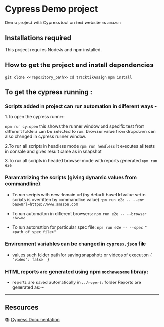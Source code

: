 # Cypress Demo project
Demo project with Cypress tool on test website as `amazon`


## Installations required
This project requires NodeJs and npm installed.


## How to get the project and install dependencies
```git clone <<repository_path>>```
```cd tracktikAssign```
```npm install```

## To get the cypress running :
### Scripts added in project can run automation in different ways -
1.To open the cypress runner:
  
  ```npm run cy:open```
this shows the runner window and specific test from different folders can be selected to run.
Browser value from dropdown can also changed in cypress runner window.

2.To run all scripts in headless mode
```npm run headless```
It executes all tests in console and gives result same as in snapshot.

3.To run all scripts in headed browser mode with reports generated
```npm run e2e```



### Paramatrizing the scripts (giving dynamic values from commandline):
- To run scripts with new domain url
(by default baseUrl value set in scripts is overritten by commandline value)
```npm run e2e -- --env baseUrl=https://www.amazon.com```

- To run automaiton in different browsers:
```npm run e2e -- --browser chrome```

- To run automation for particular spec file:
```npm run e2e -- --spec "<path_of_spec_file>"```


### Environment variables can be changed in ``cypress.json`` file
- values such folder path for saving snapshots or videos of execution
``` {  "video": false  } ```


### HTML reports are generated using npm ```mochawesome``` library:
- reports are saved automatically in ```../reports``` folder
Reports are generated as:-- 





****
## Resources

📚 [Cypress Documentation](https://www.cypress.io/how-it-works/)